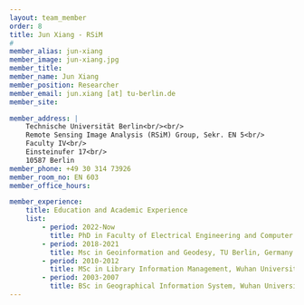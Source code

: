 ```yaml
---
layout: team_member
order: 8
title: Jun Xiang - RSiM
#
member_alias: jun-xiang
member_image: jun-xiang.jpg
member_title:
member_name: Jun Xiang
member_position: Researcher
member_email: jun.xiang [at] tu-berlin.de
member_site:

member_address: |
    Technische Universität Berlin<br/><br/>
    Remote Sensing Image Analysis (RSiM) Group, Sekr. EN 5<br/>
    Faculty IV<br/>
    Einsteinufer 17<br/>
    10587 Berlin
member_phone: +49 30 314 73926
member_room_no: EN 603
member_office_hours:

member_experience:
    title: Education and Academic Experience
    list:
        - period: 2022-Now
          title: PhD in Faculty of Electrical Engineering and Computer Science, TU Berlin, Germany.
        - period: 2018-2021
          title: Msc in Geoinformation and Geodesy, TU Berlin, Germany.
        - period: 2010-2012
          title: MSc in Library Information Management, Wuhan University, China.
        - period: 2003-2007
          title: BSc in Geographical Information System, Wuhan University, China.
---
```


